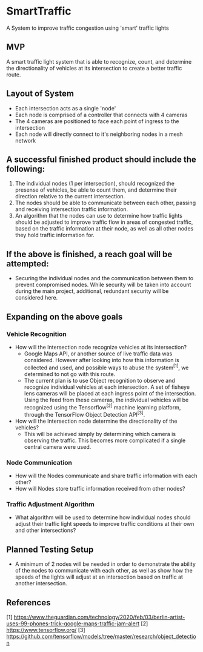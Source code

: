 # SmartTraffic
A System to improve traffic congestion using 'smart' traffic lights

## MVP
A smart traffic light system that is able to recognize, count, and determine the directionality of vehicles at its intersection to create a better traffic route.

## Layout of System
* Each intersection acts as a single 'node'
* Each node is comprised of a controller that connects with 4 cameras
* The 4 cameras are positioned to face each point of ingress to the intersection
* Each node will directly connect to it's neighboring nodes in a mesh network

## A successful finished product should include the following:
1. The individual nodes (1 per intersection), should recognized the presense of vehicles, be able to count them, and determine their direction relative to the current intersection.
2. The nodes should be able to communicate between each other, passing and receiving intersection traffic information.
3. An algorithm that the nodes can use to determine how traffic lights should be adjusted to improve traffic flow in areas of congested traffic, based on the traffic information at their node, as well as all other nodes they hold traffic information for.

## If the above is finished, a reach goal will be attempted:
* Securing the individual nodes and the communication between them to prevent compromised nodes. While security will be taken into account during the main project, additional, redundant security will be considered here.

## Expanding on the above goals
### Vehicle Recognition
* How will the Intersection node recognize vehicles at its intersection?
  * Google Maps API, or another source of live traffic data was considered. However after looking into how this information is collected and used, and possible ways to abuse the system<sup>[1]</sup>, we determined to not go with this route.
  * The current plan is to use Object recognition to observe and recognize individual vehicles at each intersection. A set of fisheye lens cameras will be placed at each ingress point of the intersection. Using the feed from these cameras, the individual vehicles will be recognized using the Tensorflow<sup>[2]</sup> machine learning platform, through the TensorFlow Object Detection API<sup>[3]</sup>.
* How will the Intersection node determine the directionality of the vehicles?
  * This will be achieved simply by determining which camera is observing the traffic. This becomes more complicated if a single central camera were used.
### Node Communication
* How will the Nodes communicate and share traffic information with each other?
* How will Nodes store traffic information received from other nodes?
### Traffic Adjustment Algorithm
* What algorithm will be used to determine how individual nodes should adjust their traffic light speeds to improve traffic conditions at their own and other intersections?

## Planned Testing Setup
* A minimum of 2 nodes will be needed in order to demonstrate the ability of the nodes to communicate with each other, as well as show how the speeds of the lights will adjust at an intersection based on traffic at another intersection.

## References
[1] https://www.theguardian.com/technology/2020/feb/03/berlin-artist-uses-99-phones-trick-google-maps-traffic-jam-alert
[2] https://www.tensorflow.org/
[3] https://github.com/tensorflow/models/tree/master/research/object_detection


